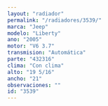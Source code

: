 ```yaml
---
layout: "radiador"
permalink: "/radiadores/3539/"
marca: "Jeep"
modelo: "Liberty"
ano: "2005"
motor: "V6 3.7"
transmision: "Automática"
parte: "432316"
clima: "Con clima"
alto: "19 5/16"
ancho: "21"
observaciones: ""
id: "3539"
---
```


